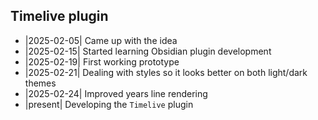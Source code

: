 ## Timelive plugin
- |2025-02-05| Came up with the idea
- |2025-02-15| Started learning Obsidian plugin development
- |2025-02-19| First working prototype
- |2025-02-21| Dealing with styles so it looks better on both light/dark themes
- |2025-02-24| Improved years line rendering
- |present| Developing the `Timelive` plugin 
